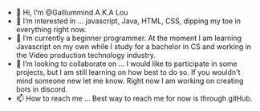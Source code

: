 - 👋 Hi, I’m @Galliummind A.K.A Lou
- 👀 I’m interested in ... javascript, Java, HTML, CSS, dipping my toe in everything right now.
- 🌱 I’m currently a beginner programmer. At the moment I am learning Javascript on my own while I study for a bachelor in CS and working in the Video production technology industry. 
- 💞️ I’m looking to collaborate on ... I would like to participate in some projects, but I am still learning on how best to do so. If you wouldn't mind someone new
      let me know. Right now I am working on creating bots in discord.
- 📫 How to reach me ... Best way to reach me for now is through gitHub. 

<!---
Galliummind/Galliummind is a ✨ special ✨ repository because its `README.md` (this file) appears on your GitHub profile.
You can click the Preview link to take a look at your changes.
--->
